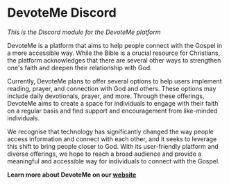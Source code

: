 # DevoteMe Discord
*This is the Discord module for the DevoteMe platform*

DevoteMe is a platform that aims to help people connect with the Gospel in a more accessible way. While the Bible is a crucial resource for Christians, the platform acknowledges that there are several other ways to strengthen one's faith and deepen their relationship with God.

Currently, DevoteMe plans to offer several options to help users implement reading, prayer, and connection with God and others. These options may include daily devotionals, prayer, and more. Through these offerings, DevoteMe aims to create a space for individuals to engage with their faith on a regular basis and find support and encouragement from like-minded individuals.

We recognise that technology has significantly changed the way people access information and connect with each other, and it seeks to leverage this shift to bring people closer to God. With its user-friendly platform and diverse offerings, we hope to reach a broad audience and provide a meaningful and accessible way for individuals to connect with the Gospel.

**Learn more about DevoteMe on our [website](https://modularsoft.org/docs/products/devoteMe/)**
